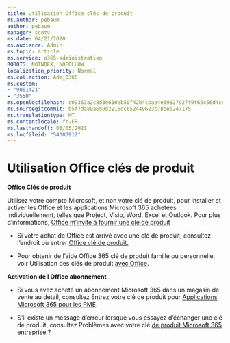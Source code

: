 ```yaml
---
title: Utilisation Office clés de produit
ms.author: pebaum
author: pebaum
manager: scotv
ms.date: 04/21/2020
ms.audience: Admin
ms.topic: article
ms.service: o365-administration
ROBOTS: NOINDEX, NOFOLLOW
localization_priority: Normal
ms.collection: Adm_O365
ms.custom:
- "9001421"
- "3550"
ms.openlocfilehash: c09363a2c8d3e610eb50f42b4cbaa4e69827927f9f66c56d4c88b7ede3d85126
ms.sourcegitcommit: b5f7da89a650d2915dc652449623c78be6247175
ms.translationtype: MT
ms.contentlocale: fr-FR
ms.lasthandoff: 08/05/2021
ms.locfileid: "54083912"
---
```

# <a name="using-office-product-keys"></a>Utilisation Office clés de produit

**Office Clés de produit**

Utilisez votre compte Microsoft, et non votre clé de produit, pour installer et activer les Office et les applications Microsoft 365 achetées individuellement, telles que Project, Visio, Word, Excel et Outlook. Pour plus d’informations, [Office m’invite à fournir une clé de produit](https://support.office.com/article/12a5763a-d45c-4685-8c95-a44500213759?ui=en-US&rs=en-US&ad=US#bkmk_promptforpkey)

- Si votre achat de Office est arrivé avec une clé de produit, consultez l’endroit où entrer [Office clé de produit.](https://support.office.com/article/Where-to-enter-your-Office-product-key-0a82e5ae-739e-4b92-a6f4-2ec780c185db)

- Pour obtenir de l’aide Office 365 clé de produit famille ou personnelle, voir Utilisation des clés de produit [avec Office](https://support.office.com/article/using-product-keys-with-office-12a5763a-d45c-4685-8c95-a44500213759).

**Activation de l Office abonnement** 

- Si vous avez acheté un abonnement Microsoft 365 dans un magasin de vente au détail, consultez Entrez votre clé de produit pour [Applications Microsoft 365 pour les PME](https://docs.microsoft.com/microsoft-365/commerce/enter-your-product-key).

- S’il existe un message d’erreur lorsque vous essayez d’échanger une clé de produit, consultez Problèmes avec votre clé [de produit Microsoft 365 entreprise ?](https://docs.microsoft.com/microsoft-365/commerce/product-key-errors-and-solutions)
